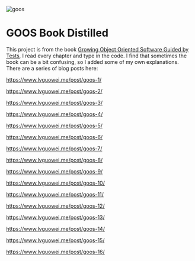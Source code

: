![goos](https://user-images.githubusercontent.com/2643227/140740729-fb876071-6eea-4425-87fd-9da28e36c19d.jpeg)


# GOOS Book Distilled

This project is from the book [Growing Object Oriented Software Guided by Tests](http://www.growing-object-oriented-software.com/), I read every chapter and type in the code.
I find that sometimes the book can be a bit confusing, so I added some of my own explanations. There are a series of blog posts
here: 

https://www.lvguowei.me/post/goos-1/

https://www.lvguowei.me/post/goos-2/

https://www.lvguowei.me/post/goos-3/

https://www.lvguowei.me/post/goos-4/

https://www.lvguowei.me/post/goos-5/

https://www.lvguowei.me/post/goos-6/

https://www.lvguowei.me/post/goos-7/

https://www.lvguowei.me/post/goos-8/

https://www.lvguowei.me/post/goos-9/

https://www.lvguowei.me/post/goos-10/

https://www.lvguowei.me/post/goos-11/

https://www.lvguowei.me/post/goos-12/

https://www.lvguowei.me/post/goos-13/

https://www.lvguowei.me/post/goos-14/

https://www.lvguowei.me/post/goos-15/

https://www.lvguowei.me/post/goos-16/


